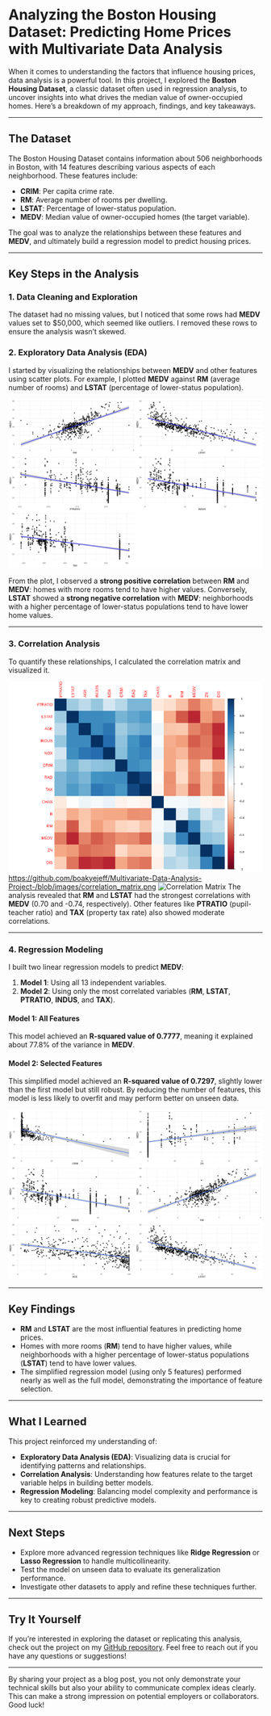 # **Analyzing the Boston Housing Dataset: Predicting Home Prices with Multivariate Data Analysis**

When it comes to understanding the factors that influence housing prices, data analysis is a powerful tool. 
In this project, I explored the **Boston Housing Dataset**, a classic dataset often used in regression analysis, 
to uncover insights into what drives the median value of owner-occupied homes. Here’s a breakdown of my approach, findings, and key takeaways.

---

## **The Dataset**
The Boston Housing Dataset contains information about 506 neighborhoods in Boston, with 14 features describing various aspects of each neighborhood. These features include:
- **CRIM**: Per capita crime rate.
- **RM**: Average number of rooms per dwelling.
- **LSTAT**: Percentage of lower-status population.
- **MEDV**: Median value of owner-occupied homes (the target variable).

The goal was to analyze the relationships between these features and **MEDV**, and ultimately build a regression model to predict housing prices.

---

## **Key Steps in the Analysis**

### **1. Data Cleaning and Exploration**
The dataset had no missing values, but I noticed that some rows had **MEDV** values set to $50,000, which seemed like outliers. 
I removed these rows to ensure the analysis wasn’t skewed.

### **2. Exploratory Data Analysis (EDA)**
I started by visualizing the relationships between **MEDV** and other features using scatter plots. 
For example, I plotted **MEDV** against **RM** (average number of rooms) and **LSTAT** (percentage of lower-status population).

![Significant Scatter Plots](significant_scatter_plots.png)


From the plot, I observed a **strong positive correlation** between **RM** and **MEDV**: homes with more rooms tend to have higher values. Conversely, **LSTAT** showed a **strong negative correlation** with **MEDV**: neighborhoods with a higher percentage of lower-status populations tend to have lower home values.

---

### **3. Correlation Analysis**
To quantify these relationships, I calculated the correlation matrix and visualized it.

![Correlation Matrix](correlation_matrix.png)https://github.com/boakyejeff/Multivariate-Data-Analysis-Project-/blob/images/correlation_matrix.png
![Correlation Matrix](https://github.com/boakyejeff/Multivariate-Data-Analysis-Project-/blob/main/images/correlation_matrix.png?raw=true)
The analysis revealed that **RM** and **LSTAT** had the strongest correlations with **MEDV** (0.70 and -0.74, respectively). Other features like **PTRATIO** (pupil-teacher ratio) and **TAX** (property tax rate) also showed moderate correlations.

---

### **4. Regression Modeling**
I built two linear regression models to predict **MEDV**:
1. **Model 1**: Using all 13 independent variables.
2. **Model 2**: Using only the most correlated variables (**RM**, **LSTAT**, **PTRATIO**, **INDUS**, and **TAX**).

#### **Model 1: All Features**
This model achieved an **R-squared value of 0.7777**, meaning it explained about 77.8% of the variance in **MEDV**.

#### **Model 2: Selected Features**
This simplified model achieved an **R-squared value of 0.7297**, slightly lower than the first model but still robust. 
By reducing the number of features, this model is less likely to overfit and may perform better on unseen data.

![Scatter Plots](scatter_plots.png)

---

## **Key Findings**
- **RM** and **LSTAT** are the most influential features in predicting home prices.
- Homes with more rooms (**RM**) tend to have higher values, while neighborhoods with a higher percentage of lower-status populations (**LSTAT**) tend to have lower values.
- The simplified regression model (using only 5 features) performed nearly as well as the full model, demonstrating the importance of feature selection.

---

## **What I Learned**
This project reinforced my understanding of:
- **Exploratory Data Analysis (EDA)**: Visualizing data is crucial for identifying patterns and relationships.
- **Correlation Analysis**: Understanding how features relate to the target variable helps in building better models.
- **Regression Modeling**: Balancing model complexity and performance is key to creating robust predictive models.

---

## **Next Steps**
- Explore more advanced regression techniques like **Ridge Regression** or **Lasso Regression** to handle multicollinearity.
- Test the model on unseen data to evaluate its generalization performance.
- Investigate other datasets to apply and refine these techniques further.

---

## **Try It Yourself**
If you’re interested in exploring the dataset or replicating this analysis, check out the project on my [GitHub repository](https://github.com/boakyejeff/Multivariate-Data-Analysis-Project-). Feel free to reach out if you have any questions or suggestions!

---

By sharing your project as a blog post, you not only demonstrate your technical skills but also your ability to communicate complex ideas clearly. This can make a strong impression on potential employers or collaborators. Good luck!
